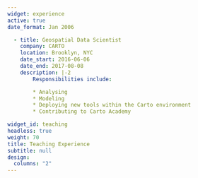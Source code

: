 ```yaml
---
widget: experience
active: true
date_format: Jan 2006

  - title: Geospatial Data Scientist
    company: CARTO
    location: Brooklyn, NYC
    date_start: 2016-06-06
    date_end: 2017-08-08
    description: |-2
        Responsibilities include:

        * Analysing
        * Modeling
        * Deploying new tools within the Carto environment
        * Contributing to Carto Academy

widget_id: teaching
headless: true
weight: 70
title: Teaching Experience
subtitle: null
design:
  columns: "2"
---
```

